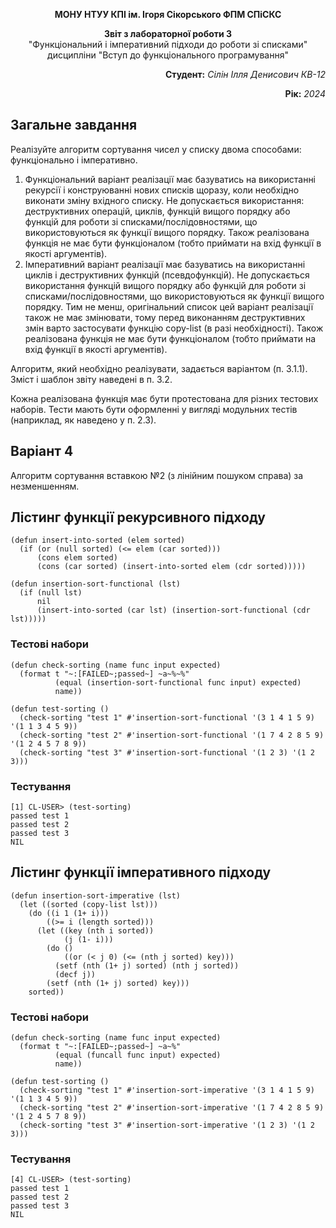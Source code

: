 <p align="center"><b>МОНУ НТУУ КПІ ім. Ігоря Сікорського ФПМ СПіСКС</b></p>
<p align="center">
<b>Звіт з лабораторної роботи 3</b><br/>
"Функціональний і імперативний підходи до роботи зі списками"<br/>
дисципліни "Вступ до функціонального програмування"
</p>
<p align="right"><strong>Студент:</strong> <i>Сілін Ілля Денисович КВ-12</i><p>
<p align="right"><strong>Рік:</strong> <i>2024</i><p>

  ## Загальне завдання
  
Реалізуйте алгоритм сортування чисел у списку двома способами: функціонально і
імперативно.
1. Функціональний варіант реалізації має базуватись на використанні рекурсії і
конструюванні нових списків щоразу, коли необхідно виконати зміну вхідного
списку. Не допускається використання: деструктивних операцій, циклів, функцій
вищого порядку або функцій для роботи зі списками/послідовностями, що
використовуються як функції вищого порядку. Також реалізована функція не має
бути функціоналом (тобто приймати на вхід функції в якості аргументів).
2. Імперативний варіант реалізації має базуватись на використанні циклів і
деструктивних функцій (псевдофункцій). Не допускається використання функцій
вищого порядку або функцій для роботи зі списками/послідовностями, що
використовуються як функції вищого порядку. Тим не менш, оригінальний список
цей варіант реалізації також не має змінювати, тому перед виконанням
деструктивних змін варто застосувати функцію copy-list (в разі необхідності).
Також реалізована функція не має бути функціоналом (тобто приймати на вхід
функції в якості аргументів).

Алгоритм, який необхідно реалізувати, задається варіантом (п. 3.1.1). Зміст і шаблон
звіту наведені в п. 3.2.

Кожна реалізована функція має бути протестована для різних тестових наборів. Тести
мають бути оформленні у вигляді модульних тестів (наприклад, як наведено у п. 2.3).

## Варіант 4

Алгоритм сортування вставкою №2 (з лінійним пошуком справа) за незменшенням.

## Лістинг функції рекурсивного підходу

```
(defun insert-into-sorted (elem sorted)
  (if (or (null sorted) (<= elem (car sorted)))
      (cons elem sorted)
      (cons (car sorted) (insert-into-sorted elem (cdr sorted)))))

(defun insertion-sort-functional (lst)
  (if (null lst)
      nil
      (insert-into-sorted (car lst) (insertion-sort-functional (cdr lst)))))
```

### Тестові набори
      
```
(defun check-sorting (name func input expected)
  (format t "~:[FAILED~;passed~] ~a~%~%"
          (equal (insertion-sort-functional func input) expected)
          name))

(defun test-sorting ()
  (check-sorting "test 1" #'insertion-sort-functional '(3 1 4 1 5 9) '(1 1 3 4 5 9))
  (check-sorting "test 2" #'insertion-sort-functional '(1 7 4 2 8 5 9) '(1 2 4 5 7 8 9))
  (check-sorting "test 3" #'insertion-sort-functional '(1 2 3) '(1 2 3)))
```
### Тестування
```
[1] CL-USER> (test-sorting)
passed test 1
passed test 2
passed test 3
NIL
```
## Лістинг функції імперативного підходу

```
(defun insertion-sort-imperative (lst)
  (let ((sorted (copy-list lst)))
    (do ((i 1 (1+ i)))  
        ((>= i (length sorted)))  
      (let ((key (nth i sorted)) 
            (j (1- i)))          
        (do ()
            ((or (< j 0) (<= (nth j sorted) key)))
          (setf (nth (1+ j) sorted) (nth j sorted)) 
          (decf j)) 
        (setf (nth (1+ j) sorted) key)))
    sorted))

```

### Тестові набори

```
(defun check-sorting (name func input expected)
  (format t "~:[FAILED~;passed~] ~a~%"
          (equal (funcall func input) expected)
          name))

(defun test-sorting ()
  (check-sorting "test 1" #'insertion-sort-imperative '(3 1 4 1 5 9) '(1 1 3 4 5 9))
  (check-sorting "test 2" #'insertion-sort-imperative '(1 7 4 2 8 5 9) '(1 2 4 5 7 8 9))
  (check-sorting "test 3" #'insertion-sort-imperative '(1 2 3) '(1 2 3)))

```

### Тестування

```
[4] CL-USER> (test-sorting)
passed test 1
passed test 2
passed test 3
NIL
```
